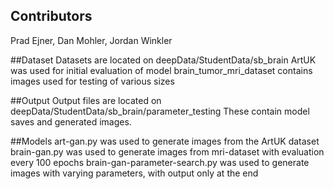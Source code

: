 ## Contributors
Prad Ejner, Dan Mohler, Jordan Winkler

##Dataset
Datasets are located on deepData/StudentData/sb_brain
ArtUK was used for initial evaluation of model
brain_tumor_mri_dataset contains images used for testing of various sizes

##Output
Output files are located on deepData/StudentData/sb_brain/parameter_testing
These contain model saves and generated images.

##Models
art-gan.py was used to generate images from the ArtUK dataset
brain-gan.py was used to generate images from mri-dataset with evaluation every 100 epochs
brain-gan-parameter-search.py was used to generate images with varying parameters, with output only at the end

